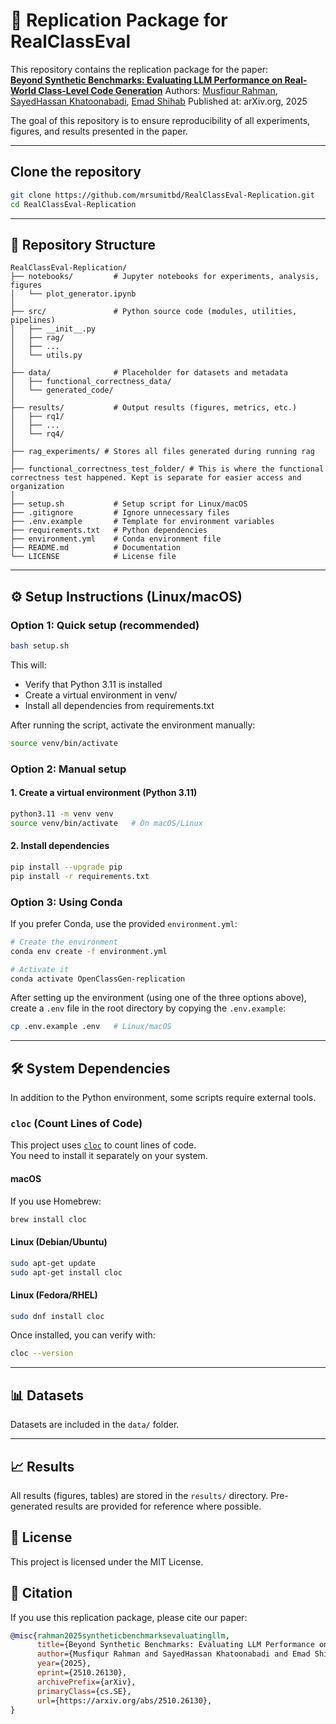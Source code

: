 # 📑 Replication Package for RealClassEval

This repository contains the replication package for the paper:  
**[Beyond Synthetic Benchmarks: Evaluating LLM Performance on Real-World Class-Level Code Generation](https://arxiv.org/abs/2510.26130)**
Authors: [Musfiqur Rahman](https://das.encs.concordia.ca/members/musfiqur-rahman), [SayedHassan Khatoonabadi](https://das.encs.concordia.ca/members/hassan-khatoonabadi), [Emad Shihab](https://das.encs.concordia.ca/members/emad-shihab)
Published at: arXiv.org, 2025  

The goal of this repository is to ensure reproducibility of all experiments, figures, and results presented in the paper.

---
## Clone the repository
```bash
git clone https://github.com/mrsumitbd/RealClassEval-Replication.git
cd RealClassEval-Replication
```
---

## 📂 Repository Structure
```text
RealClassEval-Replication/
├── notebooks/         # Jupyter notebooks for experiments, analysis, figures
│   └── plot_generator.ipynb
│
├── src/               # Python source code (modules, utilities, pipelines)
│   ├── __init__.py
│   ├── rag/
│   ├── ...
│   └── utils.py
│
├── data/              # Placeholder for datasets and metadata
│   ├── functional_correctness_data/
│   └── generated_code/
│
├── results/           # Output results (figures, metrics, etc.)
│   ├── rq1/
│   ├── ...
│   └── rq4/
│
├── rag_experiments/ # Stores all files generated during running rag
│
├── functional_correctness_test_folder/ # This is where the functional correctness test happened. Kept is separate for easier access and organization
│
├── setup.sh           # Setup script for Linux/macOS
├── .gitignore         # Ignore unnecessary files
├── .env.example       # Template for environment variables
├── requirements.txt   # Python dependencies
├── environment.yml    # Conda environment file
├── README.md          # Documentation
└── LICENSE            # License file
```
---

## ⚙️ Setup Instructions (Linux/macOS)

### Option 1: Quick setup (recommended)
```bash
bash setup.sh
```
This will:
- Verify that Python 3.11 is installed
- Create a virtual environment in venv/
- Install all dependencies from requirements.txt

After running the script, activate the environment manually:
```bash
source venv/bin/activate
```

### Option 2: Manual setup
#### 1. Create a virtual environment (Python 3.11)
```bash
python3.11 -m venv venv
source venv/bin/activate   # On macOS/Linux
```

#### 2. Install dependencies
```bash
pip install --upgrade pip
pip install -r requirements.txt
```


### Option 3: Using Conda
If you prefer Conda, use the provided `environment.yml`:

```bash
# Create the environment
conda env create -f environment.yml

# Activate it
conda activate OpenClassGen-replication
```

After setting up the environment (using one of the three options above), create a `.env` file in the root directory by copying the `.env.example`:
```bash
cp .env.example .env   # Linux/macOS
```
---

## 🛠️ System Dependencies

In addition to the Python environment, some scripts require external tools.

### `cloc` (Count Lines of Code)

This project uses [`cloc`](https://github.com/AlDanial/cloc) to count lines of code.  
You need to install it separately on your system.

#### macOS
If you use Homebrew:
```bash
brew install cloc
```

#### Linux (Debian/Ubuntu)
```bash
sudo apt-get update
sudo apt-get install cloc
```

#### Linux (Fedora/RHEL)
```bash
sudo dnf install cloc
```
Once installed, you can verify with:
```bash
cloc --version
```
---

## 📊 Datasets

Datasets are included in the `data/` folder.

---

## 📈 Results

All results (figures, tables) are stored in the `results/` directory.
Pre-generated results are provided for reference where possible.

## 📜 License

This project is licensed under the MIT License.

## 🙏 Citation

If you use this replication package, please cite our paper:
```bib
@misc{rahman2025syntheticbenchmarksevaluatingllm,
      title={Beyond Synthetic Benchmarks: Evaluating LLM Performance on Real-World Class-Level Code Generation}, 
      author={Musfiqur Rahman and SayedHassan Khatoonabadi and Emad Shihab},
      year={2025},
      eprint={2510.26130},
      archivePrefix={arXiv},
      primaryClass={cs.SE},
      url={https://arxiv.org/abs/2510.26130}, 
}
```
